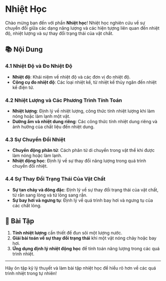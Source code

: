 # Nhiệt Học

Chào mừng bạn đến với phần **Nhiệt học**! Nhiệt học nghiên cứu về sự chuyển đổi giữa các dạng năng lượng và các hiện tượng liên quan đến nhiệt độ, nhiệt lượng và sự thay đổi trạng thái của vật chất.

## 📚 Nội Dung

### 4.1 **Nhiệt Độ và Đo Nhiệt Độ**
- **Nhiệt độ**: Khái niệm về nhiệt độ và các đơn vị đo nhiệt độ.
- **Công cụ đo nhiệt độ**: Các loại nhiệt kế, từ nhiệt kế thủy ngân đến nhiệt kế điện tử.

### 4.2 **Nhiệt Lượng và Các Phương Trình Tính Toán**
- **Nhiệt lượng**: Định lý về nhiệt lượng, công thức tính nhiệt lượng khi làm nóng hoặc làm lạnh một vật.
- **Dưỡng ẩm và nhiệt dung riêng**: Các công thức tính nhiệt dung riêng và ảnh hưởng của chất liệu đến nhiệt dung.

### 4.3 **Sự Chuyển Đổi Nhiệt**
- **Chuyển động phân tử**: Cách phân tử di chuyển trong vật thể khi được làm nóng hoặc làm lạnh.
- **Nhiệt động học**: Định lý về sự thay đổi năng lượng trong quá trình chuyển đổi nhiệt.

### 4.4 **Sự Thay Đổi Trạng Thái Của Vật Chất**
- **Sự tan chảy và đông đặc**: Định lý về sự thay đổi trạng thái của vật chất, từ rắn sang lỏng và từ lỏng sang rắn.
- **Sự bay hơi và ngưng tụ**: Định lý về quá trình bay hơi và ngưng tụ của các chất lỏng.

## 🧪 Bài Tập

1. **Tính nhiệt lượng** cần thiết để đun sôi một lượng nước.
2. **Giải bài toán về sự thay đổi trạng thái** khi một vật nóng chảy hoặc bay hơi.
3. **Ứng dụng định lý nhiệt động học** để tính toán năng lượng trong các quá trình nhiệt.

---

Hãy ôn tập kỹ lý thuyết và làm bài tập nhiệt học để hiểu rõ hơn về các quá trình nhiệt trong tự nhiên!
